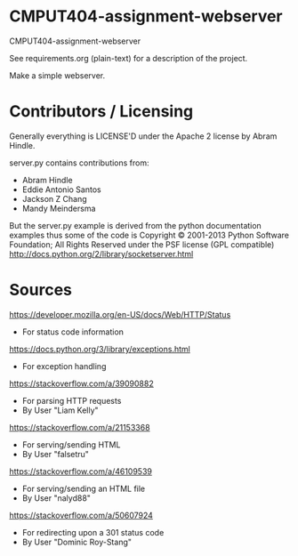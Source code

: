 CMPUT404-assignment-webserver
=============================

CMPUT404-assignment-webserver

See requirements.org (plain-text) for a description of the project.

Make a simple webserver.

Contributors / Licensing
========================

Generally everything is LICENSE'D under the Apache 2 license by Abram Hindle.

server.py contains contributions from:

* Abram Hindle
* Eddie Antonio Santos
* Jackson Z Chang
* Mandy Meindersma 

But the server.py example is derived from the python documentation
examples thus some of the code is Copyright © 2001-2013 Python
Software Foundation; All Rights Reserved under the PSF license (GPL
compatible) http://docs.python.org/2/library/socketserver.html

Sources
========================
https://developer.mozilla.org/en-US/docs/Web/HTTP/Status
* For status code information

https://docs.python.org/3/library/exceptions.html
* For exception handling

https://stackoverflow.com/a/39090882 
* For parsing HTTP requests
* By User "Liam Kelly"

https://stackoverflow.com/a/21153368
* For serving/sending HTML
* By User "falsetru"

https://stackoverflow.com/a/46109539
* For serving/sending an HTML file
* By User "nalyd88"

https://stackoverflow.com/a/50607924
* For redirecting upon a 301 status code
* By User "Dominic Roy-Stang"


